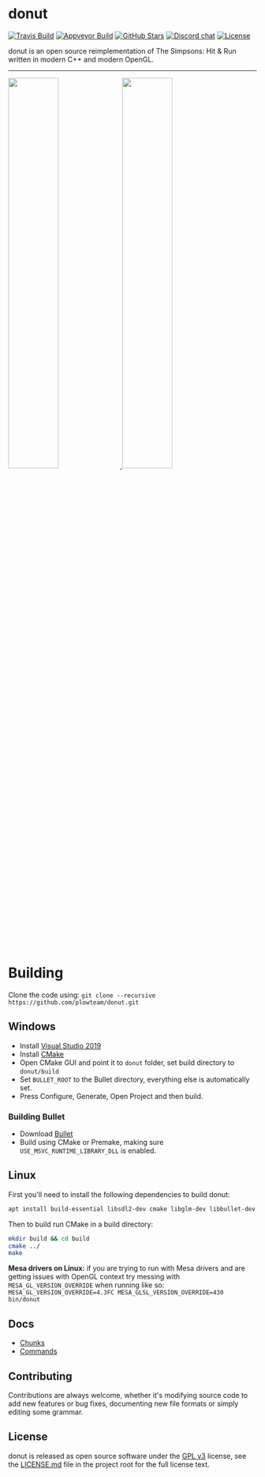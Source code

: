 # donut

[![Travis Build](https://img.shields.io/travis/com/plowteam/donut?logo=travis)](https://travis-ci.com/plowteam/donut)
[![Appveyor Build](https://img.shields.io/appveyor/ci/handsomematt/donut?logo=appveyor)](https://ci.appveyor.com/project/handsomematt/donut)
[![GitHub Stars](https://img.shields.io/github/stars/plowteam/donut?logo=github)](https://github.com/plowteam/donut/stargazers)
[![Discord chat](https://img.shields.io/discord/611594006803120148?logo=discord&logoColor=white)](https://discord.gg/xpdbWzG)
[![License](https://img.shields.io/github/license/plowteam/donut)](LICENSE.md)

donut is an open source reimplementation of The Simpsons: Hit & Run written in modern C++ and modern OpenGL.

---

<a href="https://files.facepunch.com/Layla/2019/August/11/2019-08-09_22-12-28.png">
    <img src="https://files.facepunch.com/Layla/2019/August/11/2019-08-09_22-12-28.png" width="45%">
</a>
<a href="https://files.facepunch.com/Layla/2019/August/11/2019-08-09_22-11-26.png">
    <img src="https://files.facepunch.com/Layla/2019/August/11/2019-08-09_22-11-26.png" width="45%">
</a>

# Building

Clone the code using: `git clone --recursive https://github.com/plowteam/donut.git`

## Windows

* Install [Visual Studio 2019](https://visualstudio.microsoft.com/downloads/)
* Install [CMake](https://cmake.org/download/)
* Open CMake GUI and point it to `donut` folder, set build directory to `donut/build`
* Set `BULLET_ROOT` to the Bullet directory, everything else is automatically set.
* Press Configure, Generate, Open Project and then build.

### Building Bullet

* Download [Bullet](https://github.com/bulletphysics/bullet3)
* Build using CMake or Premake, making sure `USE_MSVC_RUNTIME_LIBRARY_DLL` is enabled.

## Linux

First you'll need to install the following dependencies to build donut:

```bash
apt install build-essential libsdl2-dev cmake libglm-dev libbullet-dev libopenal-dev
```

Then to build run CMake in a build directory:

```bash
mkdir build && cd build
cmake ../
make
```

**Mesa drivers on Linux:** if you are trying to run with Mesa drivers and are getting issues with OpenGL context try messing with `MESA_GL_VERSION_OVERRIDE` when running like so: `MESA_GL_VERSION_OVERRIDE=4.3FC MESA_GLSL_VERSION_OVERRIDE=430 bin/donut`

## Docs
* [Chunks](dev/Chunks.md)
* [Commands](dev/Commands.md)

## Contributing
Contributions are always welcome, whether it's modifying source code to add new
features or bug fixes, documenting new file formats or simply editing some
grammar.

## License
donut is released as open source software under the [GPL v3](https://opensource.org/licenses/gpl-3.0.html)
license, see the [LICENSE.md](./LICENSE.md) file in the project root for the full license text.
